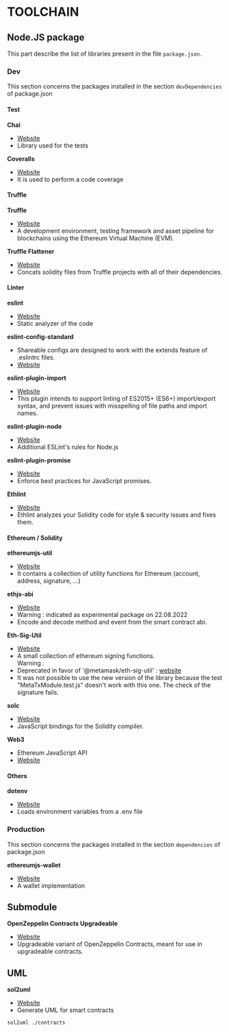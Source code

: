 # TOOLCHAIN

## Node.JS  package
This part describe the list of libraries present in the file `package.json`.

### Dev
This section concerns the packages installed in the section `devDependencies` of package.json

#### Test

**Chai**
* [Website](https://www.chaijs.com/)
* Library used for the tests

**Coveralls**
* [Website](https://coveralls.io/)
* It is used to perform a code coverage

#### Truffle
**Truffle**
* [Website](https://trufflesuite.com/)
* A development environment, testing framework and asset pipeline for blockchains using the Ethereum Virtual Machine (EVM).

**Truffle Flattener**
* [Website](https://www.npmjs.com/package/truffle-flattener)
* Concats solidity files from Truffle projects with all of their dependencies.

#### Linter

**eslint**
* [Website](https://eslint.org/)
* Static analyzer of the code

**eslint-config-standard**
* Shareable configs are designed to work with the extends feature of .eslintrc files.
* [Website](https://github.com/standard/eslint-config-standard)

**eslint-plugin-import**
* [Website](https://github.com/import-js/eslint-plugin-import)
* This plugin intends to support linting of ES2015+ (ES6+) import/export syntax, and prevent issues with misspelling of file paths and import names. 

**eslint-plugin-node**
* [Website](https://github.com/mysticatea/eslint-plugin-node)
* Additional ESLint's rules for Node.js

**eslint-plugin-promise**
* [Website](https://github.com/eslint-community/eslint-plugin-promise)
* Enforce best practices for JavaScript promises.

**Ethlint**
* [Website](https://github.com/duaraghav8/Ethlint)
* Ethlint analyzes your Solidity code for style & security issues and fixes them.

#### Ethereum / Solidity
**ethereumjs-util**
* [Website](https://www.npmjs.com/package/ethereumjs-util)
* It contains a collection of utility functions for Ethereum (account, address, signature, ...)

**ethjs-abi**
* [Website](https://github.com/ethjs/ethjs-abi)
* Warning : indicated as experimental package on 22.08.2022
* Encode and decode method and event from the smart contract abi.

**Eth-Sig-Util**
* [Website](https://www.npmjs.com/package/ethereumjs-wallet)
* A small collection of ethereum signing functions. <br />
Warning :  <br />
* Deprecated in favor of '@metamask/eth-sig-util' : [website](https://github.com/MetaMask/eth-sig-util)
* It was not possible to use the new version of the library because the test "MetaTxModule.test.js" doesn't work with this one. The check of the signature fails.

**solc**
* [Website](https://github.com/ethereum/solc-js)
* JavaScript bindings for the Solidity compiler.

**Web3**
* Ethereum JavaScript API
* [Website](https://github.com/web3/web3.js)

#### Others

**dotenv**
* [Website](https://www.npmjs.com/package/dotenv)
* Loads environment variables from a .env file 

### Production 

This section concerns the packages installed in the section `dependencies` of package.json

**ethereumjs-wallet**
* [Website](https://www.npmjs.com/package/ethereumjs-wallet)
* A wallet implementation

## Submodule
**OpenZeppelin Contracts Upgradeable**
* [Website](https://github.com/OpenZeppelin/openzeppelin-contracts-upgradeable/)
* Upgradeable variant of OpenZeppelin Contracts, meant for use in upgradeable contracts.

## UML

**sol2uml** 
* [Website](https://github.com/naddison36/sol2uml)
* Generate UML for smart contracts

`
sol2uml ./contracts
`
